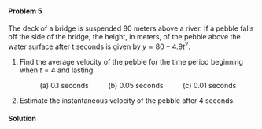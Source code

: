 <div class="alert alert-warning" role="alert">
<h4 class="alert-heading">Problem 5</h4>

The deck of a bridge is suspended 80 meters above a river. If a pebble falls off the side of the bridge, the height, in meters, of the pebble above the water surface after t seconds is given 
by $y = 80 - 4.9t^2$.

1. Find the average velocity of the pebble for the time period beginning when $t = 4$ and lasting

    <div align="center">

    (a) $0.1$ seconds $\qquad$ (b) $0.05$ seconds $\qquad$ (c) $0.01$ seconds
    
    </div>

2. Estimate the instantaneous velocity of the pebble after $4$ seconds.

</div>

<div class="alert alert-success" role="alert">
<h4 class="alert-heading">Solution</h4>


</div>
